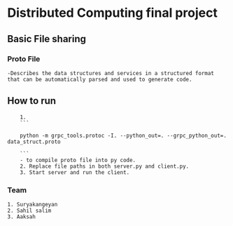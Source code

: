 # Distributed Computing final project 

## Basic File sharing
### Proto File
    -Describes the data structures and services in a structured format that can be automatically parsed and used to generate code.
## How to run
        1. 
        ```
        
        python -m grpc_tools.protoc -I. --python_out=. --grpc_python_out=. data_struct.proto
        
        ```  
        - to compile proto file into py code.
        2. Replace file paths in both server.py and client.py.
        3. Start server and run the client.

        
        
### Team
    1. Suryakangeyan
    2. Sahil salim
    3. Aaksah 
